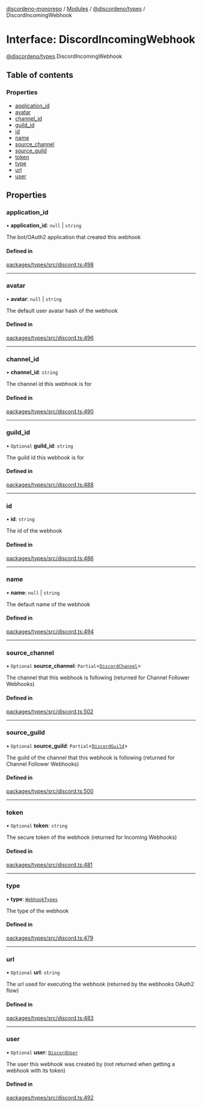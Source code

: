 [discordeno-monorepo](../README.md) / [Modules](../modules.md) / [@discordeno/types](../modules/discordeno_types.md) / DiscordIncomingWebhook

# Interface: DiscordIncomingWebhook

[@discordeno/types](../modules/discordeno_types.md).DiscordIncomingWebhook

## Table of contents

### Properties

- [application_id](discordeno_types.DiscordIncomingWebhook.md#application_id)
- [avatar](discordeno_types.DiscordIncomingWebhook.md#avatar)
- [channel_id](discordeno_types.DiscordIncomingWebhook.md#channel_id)
- [guild_id](discordeno_types.DiscordIncomingWebhook.md#guild_id)
- [id](discordeno_types.DiscordIncomingWebhook.md#id)
- [name](discordeno_types.DiscordIncomingWebhook.md#name)
- [source_channel](discordeno_types.DiscordIncomingWebhook.md#source_channel)
- [source_guild](discordeno_types.DiscordIncomingWebhook.md#source_guild)
- [token](discordeno_types.DiscordIncomingWebhook.md#token)
- [type](discordeno_types.DiscordIncomingWebhook.md#type)
- [url](discordeno_types.DiscordIncomingWebhook.md#url)
- [user](discordeno_types.DiscordIncomingWebhook.md#user)

## Properties

### application_id

• **application_id**: `null` \| `string`

The bot/OAuth2 application that created this webhook

#### Defined in

[packages/types/src/discord.ts:498](https://github.com/deepsarda/discordeno/blob/c6dc30bb/packages/types/src/discord.ts#L498)

---

### avatar

• **avatar**: `null` \| `string`

The default user avatar hash of the webhook

#### Defined in

[packages/types/src/discord.ts:496](https://github.com/deepsarda/discordeno/blob/c6dc30bb/packages/types/src/discord.ts#L496)

---

### channel_id

• **channel_id**: `string`

The channel id this webhook is for

#### Defined in

[packages/types/src/discord.ts:490](https://github.com/deepsarda/discordeno/blob/c6dc30bb/packages/types/src/discord.ts#L490)

---

### guild_id

• `Optional` **guild_id**: `string`

The guild id this webhook is for

#### Defined in

[packages/types/src/discord.ts:488](https://github.com/deepsarda/discordeno/blob/c6dc30bb/packages/types/src/discord.ts#L488)

---

### id

• **id**: `string`

The id of the webhook

#### Defined in

[packages/types/src/discord.ts:486](https://github.com/deepsarda/discordeno/blob/c6dc30bb/packages/types/src/discord.ts#L486)

---

### name

• **name**: `null` \| `string`

The default name of the webhook

#### Defined in

[packages/types/src/discord.ts:494](https://github.com/deepsarda/discordeno/blob/c6dc30bb/packages/types/src/discord.ts#L494)

---

### source_channel

• `Optional` **source_channel**: `Partial`<[`DiscordChannel`](discordeno_types.DiscordChannel.md)\>

The channel that this webhook is following (returned for Channel Follower Webhooks)

#### Defined in

[packages/types/src/discord.ts:502](https://github.com/deepsarda/discordeno/blob/c6dc30bb/packages/types/src/discord.ts#L502)

---

### source_guild

• `Optional` **source_guild**: `Partial`<[`DiscordGuild`](discordeno_types.DiscordGuild.md)\>

The guild of the channel that this webhook is following (returned for Channel Follower Webhooks)

#### Defined in

[packages/types/src/discord.ts:500](https://github.com/deepsarda/discordeno/blob/c6dc30bb/packages/types/src/discord.ts#L500)

---

### token

• `Optional` **token**: `string`

The secure token of the webhook (returned for Incoming Webhooks)

#### Defined in

[packages/types/src/discord.ts:481](https://github.com/deepsarda/discordeno/blob/c6dc30bb/packages/types/src/discord.ts#L481)

---

### type

• **type**: [`WebhookTypes`](../enums/discordeno_types.WebhookTypes.md)

The type of the webhook

#### Defined in

[packages/types/src/discord.ts:479](https://github.com/deepsarda/discordeno/blob/c6dc30bb/packages/types/src/discord.ts#L479)

---

### url

• `Optional` **url**: `string`

The url used for executing the webhook (returned by the webhooks OAuth2 flow)

#### Defined in

[packages/types/src/discord.ts:483](https://github.com/deepsarda/discordeno/blob/c6dc30bb/packages/types/src/discord.ts#L483)

---

### user

• `Optional` **user**: [`DiscordUser`](discordeno_types.DiscordUser.md)

The user this webhook was created by (not returned when getting a webhook with its token)

#### Defined in

[packages/types/src/discord.ts:492](https://github.com/deepsarda/discordeno/blob/c6dc30bb/packages/types/src/discord.ts#L492)
